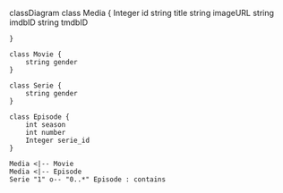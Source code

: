 classDiagram
class Media {
Integer id
string title
string imageURL
string imdbID
string tmdbID

    }

    class Movie {
        string gender
    }

    class Serie {
        string gender
    }

    class Episode {
        int season
        int number
        Integer serie_id
    }

    Media <|-- Movie
    Media <|-- Episode
    Serie "1" o-- "0..*" Episode : contains